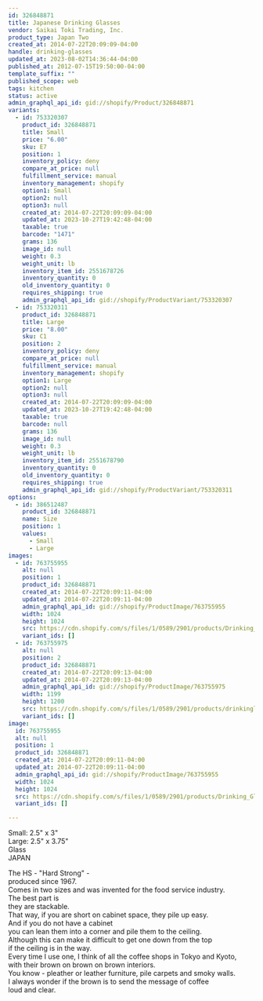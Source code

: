 ```yaml
---
id: 326848871
title: Japanese Drinking Glasses
vendor: Saikai Toki Trading, Inc.
product_type: Japan Two
created_at: 2014-07-22T20:09:09-04:00
handle: drinking-glasses
updated_at: 2023-08-02T14:36:44-04:00
published_at: 2012-07-15T19:50:00-04:00
template_suffix: ""
published_scope: web
tags: kitchen
status: active
admin_graphql_api_id: gid://shopify/Product/326848871
variants:
  - id: 753320307
    product_id: 326848871
    title: Small
    price: "6.00"
    sku: E7
    position: 1
    inventory_policy: deny
    compare_at_price: null
    fulfillment_service: manual
    inventory_management: shopify
    option1: Small
    option2: null
    option3: null
    created_at: 2014-07-22T20:09:09-04:00
    updated_at: 2023-10-27T19:42:48-04:00
    taxable: true
    barcode: "1471"
    grams: 136
    image_id: null
    weight: 0.3
    weight_unit: lb
    inventory_item_id: 2551678726
    inventory_quantity: 0
    old_inventory_quantity: 0
    requires_shipping: true
    admin_graphql_api_id: gid://shopify/ProductVariant/753320307
  - id: 753320311
    product_id: 326848871
    title: Large
    price: "8.00"
    sku: C1
    position: 2
    inventory_policy: deny
    compare_at_price: null
    fulfillment_service: manual
    inventory_management: shopify
    option1: Large
    option2: null
    option3: null
    created_at: 2014-07-22T20:09:09-04:00
    updated_at: 2023-10-27T19:42:48-04:00
    taxable: true
    barcode: null
    grams: 136
    image_id: null
    weight: 0.3
    weight_unit: lb
    inventory_item_id: 2551678790
    inventory_quantity: 0
    old_inventory_quantity: 0
    requires_shipping: true
    admin_graphql_api_id: gid://shopify/ProductVariant/753320311
options:
  - id: 386512487
    product_id: 326848871
    name: Size
    position: 1
    values:
      - Small
      - Large
images:
  - id: 763755955
    alt: null
    position: 1
    product_id: 326848871
    created_at: 2014-07-22T20:09:11-04:00
    updated_at: 2014-07-22T20:09:11-04:00
    admin_graphql_api_id: gid://shopify/ProductImage/763755955
    width: 1024
    height: 1024
    src: https://cdn.shopify.com/s/files/1/0589/2901/products/Drinking_Glasses_Small.jpeg?v=1406074151
    variant_ids: []
  - id: 763755975
    alt: null
    position: 2
    product_id: 326848871
    created_at: 2014-07-22T20:09:13-04:00
    updated_at: 2014-07-22T20:09:13-04:00
    admin_graphql_api_id: gid://shopify/ProductImage/763755975
    width: 1199
    height: 1200
    src: https://cdn.shopify.com/s/files/1/0589/2901/products/drinkinglarge.jpeg?v=1406074153
    variant_ids: []
image:
  id: 763755955
  alt: null
  position: 1
  product_id: 326848871
  created_at: 2014-07-22T20:09:11-04:00
  updated_at: 2014-07-22T20:09:11-04:00
  admin_graphql_api_id: gid://shopify/ProductImage/763755955
  width: 1024
  height: 1024
  src: https://cdn.shopify.com/s/files/1/0589/2901/products/Drinking_Glasses_Small.jpeg?v=1406074151
  variant_ids: []

---
```


Small: 2.5" x 3"  
Large: 2.5" x 3.75"  
Glass  
JAPAN 

<!-- td {border: 1px solid #ccc;}br {mso-data-placement:same-cell;} -->

The HS - "Hard Strong" -  
produced since 1967.  
Comes in two sizes and was invented for the food service industry.  
The best part is  
they are stackable.  
That way, if you are short on cabinet space, they pile up easy.  
And if you do not have a cabinet  
you can lean them into a corner and pile them to the ceiling.  
Although this can make it difficult to get one down from the top  
if the ceiling is in the way.  
Every time I use one, I think of all the coffee shops in Tokyo and Kyoto,  
with their brown on brown on brown interiors.  
You know - pleather or leather furniture, pile carpets and smoky walls.  
I always wonder if the brown is to send the message of coffee  
loud and clear.